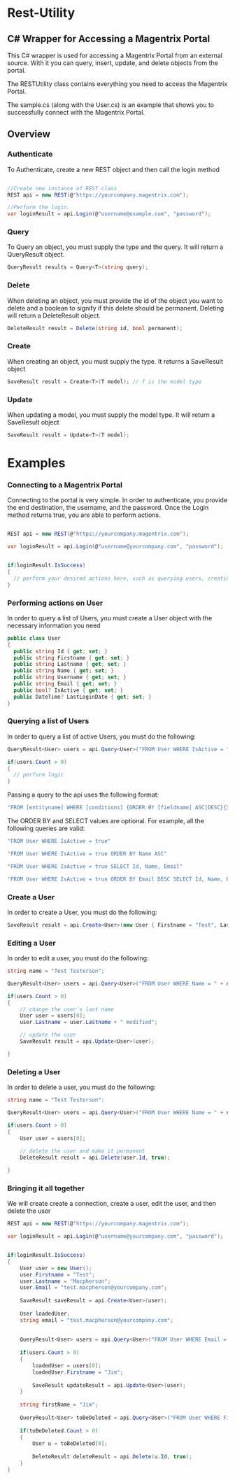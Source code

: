 Rest-Utility
============

## C# Wrapper for Accessing a Magentrix Portal

This C# wrapper is used for accessing a Magentrix Portal from an external source. With it you can query, insert, update, and delete objects from the portal. 

The RESTUtility class contains everything you need to access the Magentrix Portal. 

The sample.cs (along with the User.cs) is an example that shows you to successfully connect with the Magentrix Portal.

## Overview

### Authenticate
To Authenticate, create a new REST object and then call the login method

```csharp

//Create new instance of REST class
REST api = new REST(@"https://yourcompany.magentrix.com");

//Perform the login.
var loginResult = api.Login(@"username@example.com", "password");

```

### Query
To Query an object, you must supply the type and the query. It will return a QueryResult object.

```csharp
QueryResult results = Query<T>(string query);
```

### Delete
When deleting an object, you must provide the id of the object you want to delete and a boolean to signify if this delete should be permanent. Deleting will return a DeleteResult object.

```csharp
DeleteResult result = Delete(string id, bool permanent);
```

### Create
When creating an object, you must supply the type. It returns a SaveResult object

```csharp
SaveResult result = Create<T>(T model); // T is the model type
```

### Update
When updating a model, you must supply the model type. It will return a SaveResult object

```csharp
SaveResult result = Update<T>(T model);
```

# Examples

### Connecting to a Magentrix Portal

Connecting to the portal is very simple. In order to authenticate, you provide the end destination, the username, and the password. Once the Login method returns true, you are able to perform actions. 

```csharp

REST api = new REST(@"https://yourcompany.magentrix.com");

var loginResult = api.Login(@"username@yourcompany.com", "password");


if(loginResult.IsSuccess)
{
  // perform your desired actions here, such as querying users, creating accounts, editing contacts, etc  
}

```

### Performing actions on User

In order to query a list of Users, you must create a User object with the necessary information you need

```csharp
public class User
{
  public string Id { get; set; }
  public string Firstname { get; set; }
  public string Lastname { get; set; }
  public string Name { get; set; }
  public string Username { get; set; }
  public string Email { get; set; }
  public bool? IsActive { get; set; }
  public DateTime? LastLoginDate { get; set; }
}
```

### Querying a list of Users

In order to query a list of active Users, you must do the following:

```csharp
QueryResult<User> users = api.Query<User>("FROM User WHERE IsActive = true");

if(users.Count > 0)
{
  // perform logic
}
```

Passing a query to the api uses the following format:

```csharp
"FROM [entityname] WHERE [conditions] {ORDER BY [fieldname] ASC|DESC}{SELECT [field1, field2,...}"
```

The ORDER BY and SELECT values are optional. For example, all the following queries are valid:
```csharp
"FROM User WHERE IsActive = true"

"FROM User WHERE IsActive = true ORDER BY Name ASC"

"FROM User WHERE IsActive = true SELECT Id, Name, Email"

"FROM User WHERE IsActive = true ORDER BY Email DESC SELECT Id, Name, Email"
```
### Create a User

In order to create a User, you must do the following:

```csharp
SaveResult result = api.Create<User>(new User { Firstname = "Test", Lastname = "Testerson" });
```

### Editing a User

In order to edit a user, you must do the following:

```csharp
string name = "Test Testerson";

QueryResult<User> users = api.Query<User>("FROM User WHERE Name = " + name);

if(users.Count > 0)
{
	// change the user's last name
	User user = users[0];
	user.Lastname = user.Lastname + " modified";

	// update the user
	SaveResult result = api.Update<User>(user);

}
```

### Deleting a User

In order to delete a user, you must do the following:

```csharp
string name = "Test Testerson";

QueryResult<User> users = api.Query<User>("FROM User WHERE Name = " + name);

if(users.Count > 0)
{
	User user = users[0];
	
	// delete the user and make it permanent
	DeleteResult result = api.Delete(user.Id, true);	

}
```

### Bringing it all together

We will create create a connection, create a user, edit the user, and then delete the user

```csharp
REST api = new REST(@"https://yourcompany.magentrix.com");

var loginResult = api.Login(@"username@yourcompany.com", "password");


if(loginResult.IsSuccess)
{
	User user = new User();
	user.Firstname = "Test";
	user.Lastname = "Macpherson";
	user.Email = "test.macpherson@yourcompany.com";
	
	SaveResult saveResult = api.Create<User>(user);
	
	User loadedUser;
	string email = "test.macpherson@yourcompany.com";
	
	
	QueryResult<User> users = api.Query<User>("FROM User WHERE Email = " + email);
	
	if(users.Count > 0)
	{
		loadedUser = users[0];		
		loadedUser.Firstname = "Jim";
		
		SaveResult updateResult = api.Update<User>(user);
	}
	
	string firstName = "Jim";
	
	QueryResult<User> toBeDeleted = api.Query<User>("FROM User WHERE Firstname = " + firstName + " SELECT Id");
	
	if(toBeDeleted.Count > 0)
	{
		User u = toBeDeleted[0];
		
		DeleteResult deleteResult = api.Delete(u.Id, true);
	}	
}
```